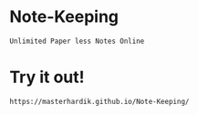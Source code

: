 # Note-Keeping

    Unlimited Paper less Notes Online

# Try it out!

    https://masterhardik.github.io/Note-Keeping/
